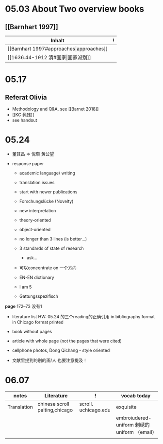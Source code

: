 # 05.03 About Two overview books
## [[Barnhart 1997]]
| **Inhalt**                                         | !   |
| -------------------------------------------------- | --- |
|  [[Barnhart 1997#approaches\|approaches]]|     |
| [[1636.44-1912 清#画家\|画家派别]]                 |     |


# 05.17 
## Referat Olivia
- Methodology and Q&A, see [[Barnet 2018]]
- [[KC 髡残]]
- see handout

# 05.24
- 董其昌 => 倪瓒 黄公望

- response paper
	- academic language/ writing
	- translation issues
	
	- start with newer publications
	- Forschungslücke (Novelty)
	- new interpretation
	- theory-oriented
	- object-oriented
	- no longer than 3 lines (is better...)
	- 3 standards of state of research
		- ask...
	- 可以concentrate on 一个方向
	- EN-EN dictionary
	- I am 5
	- Gattungsspezifisch

**page** 172–73 没有1

- literature list 
HW: 
05.24 的三个reading的正确引用 in bibliography format in Chicago format printed
- book without pages
- article with whole page (not the pages that were cited)

- cellphone photos, Dong Qichang - style oriented
- 文献里提到的别的画/人 也要注意提及！


# 06.07
| notes       | Literature                     | !                    | vocab today                                  |
| ----------- | ------------------------------ | -------------------- | -------------------------------------------- |
| Translation | chinese scroll paiting,chicago | scroll. uchicago.edu | exquisite                                    |
|             |                                |                      | embroiudered-uniform 刺绣的uniform （email） |
|             |                                |                      |                                              |

